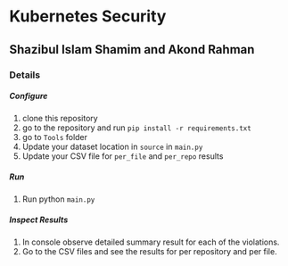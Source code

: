 # Kubernetes Security 

## Shazibul Islam Shamim and Akond Rahman 

### Details 

##### Configure 
1. clone this repository
2. go to the repository and run ```pip install -r requirements.txt ```
3. go to `Tools` folder 
4. Update your dataset location in ```source``` in `main.py`
5. Update your CSV file for `per_file` and `per_repo` results

##### Run
1. Run python `main.py`

##### Inspect Results
1. In console observe detailed summary result for each of the violations.
2. Go to the CSV files and see the results for per repository and per file.
